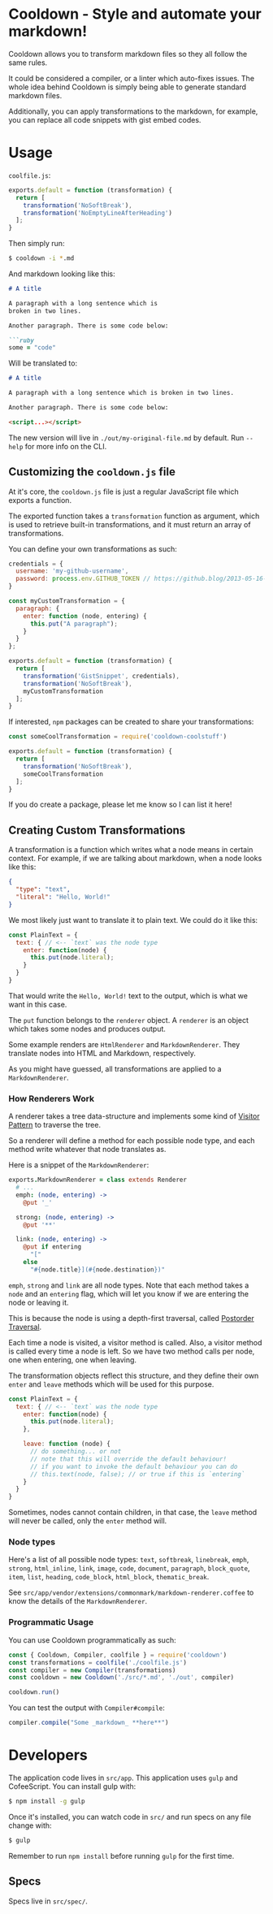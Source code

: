# Cooldown - Style and automate your markdown!
Cooldown allows you to transform markdown files so they all follow the same
rules.

It could be considered a compiler, or a linter which auto-fixes issues. The
whole  idea behind Cooldown is simply being able to generate standard markdown
files.

Additionally, you can apply transformations to the markdown, for example, you
can replace all code snippets with gist embed codes.

# Usage
`coolfile.js`:
```javascript
exports.default = function (transformation) {
  return [
    transformation('NoSoftBreak'),
    transformation('NoEmptyLineAfterHeading')
  ];
}
```

Then simply run:

```bash
$ cooldown -i *.md
```

And markdown looking like this:

```markdown
# A title

A paragraph with a long sentence which is
broken in two lines.

Another paragraph. There is some code below:

```ruby
some = "code"
```

Will be translated to:

```markdown
# A title

A paragraph with a long sentence which is broken in two lines.

Another paragraph. There is some code below:

<script...></script>
```

The new version will live in `./out/my-original-file.md` by default. Run
`--help` for  more info on the CLI.

## Customizing the `cooldown.js` file
At it's core, the `cooldown.js` file is just a regular JavaScript file which
exports a function.

The exported function takes a `transformation` function as argument, which is
used to retrieve built-in transformations, and it must return an array of
transformations.

You can define your own transformations as such:

```javascript
credentials = {
  username: 'my-github-username',
  password: process.env.GITHUB_TOKEN // https://github.blog/2013-05-16-personal-api-tokens/
}

const myCustomTransformation = {
  paragraph: {
    enter: function (node, entering) {
      this.put("A paragraph");
    }
  }
};

exports.default = function (transformation) {
  return [
    transformation('GistSnippet', credentials),
    transformation('NoSoftBreak'),
    myCustomTransformation
  ];
}
```

If interested, `npm` packages can be created to share your transformations:

```javascript
const someCoolTransformation = require('cooldown-coolstuff')

exports.default = function (transformation) {
  return [
    transformation('NoSoftBreak'),
    someCoolTransformation
  ];
}
```

If you do create a package, please let me know so I can list it here!

## Creating Custom Transformations
A transformation is a function which writes what a node means in certain
context. For example, if we are talking about markdown, when a node looks like
this:

```json
{
  "type": "text",
  "literal": "Hello, World!"
}
```

We most likely just want to translate it to plain text. We could do it like
this:

```javascript
const PlainText = {
  text: { // <-- `text` was the node type
    enter: function(node) {
      this.put(node.literal);
    }
  }
}
```

That would write the `Hello, World!` text to the output, which is what we want
in this case.

The `put` function belongs to the `renderer` object. A `renderer` is an object
which takes some nodes and produces output.

Some example renders are `HtmlRenderer` and `MarkdownRenderer`. They translate
nodes into HTML and Markdown, respectively.

As you might have guessed, all transformations are applied to a
`MarkdownRenderer`.

### How Renderers Work
A renderer takes a tree data-structure and implements some kind of [Visitor
Pattern](https://en.wikipedia.org/wiki/Visitor_pattern) to traverse the tree.

So a renderer will define a method for each possible node type, and each method
write whatever that node translates as.

Here is a snippet of the `MarkdownRenderer`:

```coffee
exports.MarkdownRenderer = class extends Renderer
  # ...
  emph: (node, entering) ->
    @put '_'

  strong: (node, entering) ->
    @put '**'

  link: (node, entering) ->
    @put if entering
      "["
    else
      "#{node.title}](#{node.destination})"
```

`emph`, `strong` and `link` are all node types. Note that each method takes a
`node` and an `entering` flag, which will let you know if we are entering the
node or leaving it.

This is because the node is using a depth-first traversal, called [Postorder
Traversal](https://www.geeksforgeeks.org/tree-traversals-inorder-preorder-and-postorder/).

Each time a node is visited, a visitor method is called. Also, a visitor method
is called every time a node is left. So we have two method calls per node, one
when entering, one when leaving.

The transformation objects reflect this structure, and they define their own
`enter` and `leave` methods which will be used for this purpose.

```javascript
const PlainText = {
  text: { // <-- `text` was the node type
    enter: function(node) {
      this.put(node.literal);
    },

    leave: function (node) {
      // do something... or not
      // note that this will override the default behaviour!
      // if you want to invoke the default behaviour you can do
      // this.text(node, false); // or true if this is `entering`
    }
  }
}
```

Sometimes, nodes cannot contain children, in that case, the `leave` method will
never be called, only the `enter` method will.

### Node types
Here's a list of all possible node types: `text`, `softbreak`, `linebreak`,
`emph`, `strong`, `html_inline`, `link`, `image`, `code`, `document`,
`paragraph`, `block_quote`, `item`, `list`, `heading`, `code_block`,
`html_block`, `thematic_break`.

See `src/app/vendor/extensions/commonmark/markdown-renderer.coffee` to know the
details of the `MarkdownRenderer`.

### Programmatic Usage
You can use Cooldown programmatically as such:

```javascript
const { Cooldown, Compiler, coolfile } = require('cooldown')
const transformations = coolfile('./coolfile.js')
const compiler = new Compiler(transformations)
const cooldown = new Cooldown('./src/*.md', './out', compiler)

cooldown.run()
```

You can test the output with `Compiler#compile`:

```javascript
compiler.compile("Some _markdown_ **here**")
```

# Developers
The application code lives in `src/app`. This application uses `gulp` and
CofeeScript. You can install gulp with:

```bash
$ npm install -g gulp
```

Once it's installed, you can watch code in `src/` and run specs on any file
change with:

```bash
$ gulp
```

Remember to run `npm install` before running `gulp` for the first time.

## Specs
Specs live in `src/spec/`.
